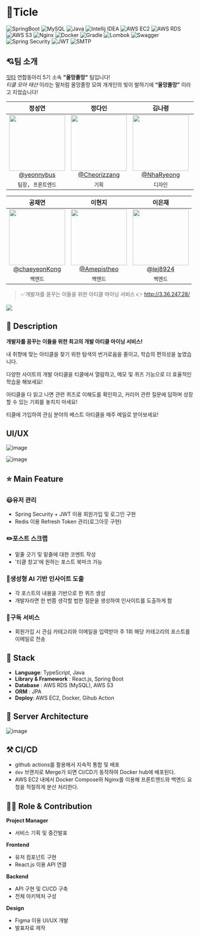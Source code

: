 
# 📑Ticle 

![SpringBoot](https://img.shields.io/badge/SpringBoot-3.3.1-6DB33F?style=flat&logo=springboot&logoColor=white)
![MySQL](https://img.shields.io/badge/DBMS-MySQL-orange?style=flat&logo=mysql&logoColor=white)
![Java](https://img.shields.io/badge/Java-17-007396?style=flat&logo=java&logoColor=white)
![Intellij IDEA](https://img.shields.io/badge/IDE-Intellij_IDEA-000000?style=flat&logo=intellij-idea&logoColor=white)
![AWS EC2](https://img.shields.io/badge/Infra-AWS_EC2-232F3E?style=flat&logo=amazon-aws&logoColor=white)
![AWS RDS](https://img.shields.io/badge/Infra-AWS_RDS-527FFF?style=flat&logo=amazon-aws&logoColor=white)
![AWS S3](https://img.shields.io/badge/Infra-AWS_S3-569A31?style=flat&logo=amazon-s3&logoColor=white)
![Nginx](https://img.shields.io/badge/Infra-Nginx-009639?style=flat&logo=nginx&logoColor=white)
![Docker](https://img.shields.io/badge/Infra-Docker-2496ED?style=flat&logo=docker&logoColor=white)
![Gradle](https://img.shields.io/badge/Build_Tool-Gradle-02303A?style=flat&logo=gradle&logoColor=white)
![Lombok](https://img.shields.io/badge/Dependency-Lombok-8BC34A?style=flat&logo=lombok&logoColor=white)
![Swagger](https://img.shields.io/badge/Dependency-Swagger-85EA2D?style=flat&logo=swagger&logoColor=black)
![Spring Security](https://img.shields.io/badge/Dependency-Spring_Security-6DB33F?style=flat&logo=spring-security&logoColor=white)
![JWT](https://img.shields.io/badge/Dependency-JWT-000000?style=flat&logo=json-web-tokens&logoColor=white)
![SMTP](https://img.shields.io/badge/Dependency-SMTP-D14836?style=flat&logo=gmail&logoColor=white)

## 💘팀 소개

[잇타](https://www.instagram.com/its_stime_/) 연합동아리 5기 소속 **"올망졸망"** 팀입니다!<br>
<i>티클 모아 태산</i> 이라는 말처럼 올망졸망 모여 개개인의 빛이 발하기에 **“올망졸망”** 이라고 지었습니다!

<div align="center">

| **정성연** | **정다인** | **김나령** | **임지수** | 
| :------: |  :------: | :------: | :------: | 
| [<img src="https://avatars.githubusercontent.com/u/106502312?v=4" height=150 width=150> <br/> @yeonnybus](https://github.com/yeonnybus) | [<img src="https://avatars.githubusercontent.com/u/112460466?v=4" height=150 width=150> <br/> @Cheorizzang](https://github.com/Cheorizzang) | [<img src="https://avatars.githubusercontent.com/u/121819862?v=4" height=150 width=150> <br/> @NhaRyeong](https://github.com/NhaRyeong) | [<img src="https://avatars.githubusercontent.com/u/76766459?v=4" height=150 width=150> <br/> @jisooooooooooo](https://github.com/jisooooooooooo) | 
| `팀장, 프론트엔드`  | `기획` | `디자인` | `프론트엔드` |

| **공채연** | **이현지** | **이은재** | 
| :------: |  :------: | :------: | 
| [<img src="https://github.com/user-attachments/assets/357cac69-b5d4-4ebb-98e8-a6780c3aee03" height=150 width=150> <br/> @chaeyeonKong](https://github.com/chaeyeonKong) | [<img src="https://avatars.githubusercontent.com/u/110108243?v=4" height=150 width=150> <br/> @Amepistheo](https://github.com/Amepistheo) | [<img src="https://search.pstatic.net/common/?src=http%3A%2F%2Fblogfiles.naver.net%2F20130307_24%2Fcocowablog_13626569090078ScMB_PNG%2F%25B6%25D7%25C0%25CC.png&type=sc960_832" height=150 width=150> <br/> @lej8924](https://github.com/lej8924) | 
| `백엔드`  | `백엔드` | `백엔드` |

</div>


>  ✅개발자를 꿈꾸는 이들을 위한 아티클 마이닝 서비스 👉 http://3.36.247.28/



![](https://github.com/user-attachments/assets/8075b3f0-08c5-40fc-af3f-b66599f9df94)



## 📖 Description

**개발자를 꿈꾸는 이들을 위한 최고의 개발 아티클 마이닝 서비스!**

내 취향에 맞는 아티클을 찾기 위한 탐색의 번거로움을 줄이고, 학습의 편의성을 높였습니다.

다양한 사이트의 개발 아티클을 티클에서 열람하고, 메모 및 퀴즈 기능으로 더 효율적인 학습을 해보세요!

아티클을 다 읽고 나면 관련 퀴즈로 이해도를 확인하고, 커리어 관련 질문에 답하며 성장할 수 있는 기회를 놓치지 마세요!

티클에 가입하여 관심 분야의 베스트 아티클을 매주 메일로 받아보세요!


## UI/UX
![image](https://github.com/user-attachments/assets/73532df2-3d80-4db7-af4b-894fdc4a2be6)
<br>

![image](https://github.com/user-attachments/assets/dab191e4-2d9e-4e3a-990f-daf7634801e0)





## ⭐ Main Feature

### 😃유저 관리
- Spring Security + JWT 이용 회원가입 및 로그인 구현
- Redis 이용 Refresh Token 관리(로그아웃 구현)

### ✏️포스트 스크랩
- 밑줄 긋기 밎 밑줄에 대한 코멘트 작성
- '티클 창고'에 원하는 포스트 북마크 가능

### 🧠생성형 AI 기반 인사이트 도출
- 각 포스트의 내용을 기반으로 한 퀴즈 생성
- 개발자라면 한 번쯤 생각할 법한 질문을 생성하여 인사이트를 도출하게 함

### 📖구독 서비스
- 회원가입 시 관심 카테고리와 이메일을 입력받아 주 1회 해당 카테고리의 포스트를 이메일로 전송


## 🔧 Stack
- **Language**: TypeScript, Java
- **Library & Framework** : React.js, Spring Boot
- **Database** : AWS RDS (MySQL), AWS S3
- **ORM** : JPA
- **Deploy**: AWS EC2, Docker, Gihub Action



## 🔨 Server Architecture

![image](https://github.com/user-attachments/assets/da8db32e-f491-44a9-b59b-0f115d5a100a)

## ⚒ CI/CD
- github actions를 활용해서 지속적 통합 및 배포
- `dev` 브랜치로 Merge가 되면 CI/CD기 동작하여 Docker hub에 배포된다.
- AWS EC2 내에서 Docker Compose와 Nginx를 이용해 프론트엔드와 백엔드 요청을 적절하게 분산 처리한다.

## 👨‍💻 Role & Contribution


**Project Manager**
- 서비스 기획 및 중간발표

**Frontend**

- 유저 컴포넌트 구현
- React.js 이용 API 연결

**Backend**

- API 구현 및 CI/CD 구축
- 전체 아키텍처 구성

**Design**
- Figma 이용 UI/UX 개발
- 발표자료 제작
